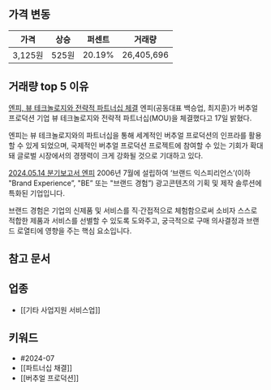 ## 가격 변동
| 가격     | 상승   | 퍼센트    | 거래량        |
| ------ | ---- | ------ | ---------- |
| 3,125원 | 525원 | 20.19% | 26,405,696 |
## 거래량 top 5 이유
[엔피, 뷰 테크놀로지와 전략적 파트너십 체결](https://n.news.naver.com/mnews/article/092/0002338635)
엔피(공동대표 백승업, 최지훈)가 버추얼 프로덕션 기업 뷰 테크놀로지와 전략적 파트너십(MOU)을 체결했다고 17일 밝혔다.

엔피는 뷰 테크놀로지와의 파트너십을 통해 세계적인 버추얼 프로덕션의 인프라를 활용할 수 있게 되었으며, 국제적인 버추얼 프로덕션 프로젝트에 참여할 수 있는 기회가 확대돼 글로벌 시장에서의 경쟁력이 크게 강화될 것으로 기대하고 있다.

[2024.05.14 분기보고서 엔피](https://dart.fss.or.kr/dsaf001/main.do?rcpNo=20240514001186)
2006년 7월에 설립하여 ‘브랜드 익스피리언스’(이하 "Brand Experience”, "BE” 또는 "브랜드 경험”) 광고콘텐츠의 기획 및 제작 솔루션에 특화된 기업입니다. 

브랜드 경험은 기업의 신제품 및 서비스를 직·간접적으로 체험함으로써 소비자 스스로 적합한 제품과 서비스를 선별할 수 있도록 도와주고, 궁극적으로 구매 의사결정과 브랜드 로열티에 영향을 주는 핵심 요소입니다.
## 참고 문서

## 업종
- [[기타 사업지원 서비스업]]
## 키워드
- #2024-07 
- [[파트너십 채결]]
- [[버추얼 프로덕션]]